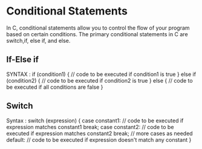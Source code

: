 # Conditional Statements
In C, conditional statements allow you to control the flow of your program based on certain conditions. The primary conditional statements in C are switch,if, else if, and else. 

## If-Else if
SYNTAX :
if (condition1) {
    // code to be executed if condition1 is true
} else if (condition2) {
    // code to be executed if condition2 is true
} else {
    // code to be executed if all conditions are false
}

## Switch

Syntax : switch (expression) {
    case constant1:
        // code to be executed if expression matches constant1
        break;
    case constant2:
        // code to be executed if expression matches constant2
        break;
    // more cases as needed
    default:
        // code to be executed if expression doesn't match any constant
}
